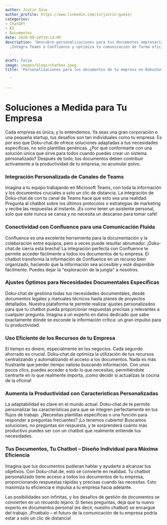```yaml
---
author: Justin Güse
author_profile: https://www.linkedin.com/in/justin-guese/
categories:
- ChatGPT
- KI
- Documentos
date: 2020-09-24T19:13:00
description: 'Descubre personalizaciones para tus documentos empresariales en Doku-chat.de.
  ¡Integra Teams o Confluence y optimiza tu comunicación de forma eficiente!

  '
draft: false
image: images/blogs/chatbox.jpeg
title: 'Personalizaciones para los documentos de tu empresa en Dokuchat.de

  '

---
```

# Soluciones a Medida para Tu Empresa

Cada empresa es única, y lo entendemos. Ya seas una gran corporación o una pequeña startup, tus desafíos son tan individuales como tu empresa. Es por eso que Doku-chat.de ofrece soluciones adaptadas a tus necesidades específicas, no solo plantillas genéricas. ¿Por qué conformarte con una solución única que sirve para todos cuando puedes crear un sistema personalizado? Después de todo, tus documentos deben contribuir activamente a la productividad de tu empresa, no acumular polvo.

### Integración Personalizada de Canales de Teams

Imagina a tu equipo trabajando en Microsoft Teams, con toda la información y los documentos cruciales a solo un clic de distancia. La integración de Doku-chat.de con tu canal de Teams hace que esto sea una realidad. Pregunta al chatbot sobre los últimos protocolos o estrategias de marketing y recibe las respuestas al instante. ¡Es como tener un asistente personal, solo que este nunca se cansa y no necesita un descanso para tomar café!

### Conectividad con Confluence para una Comunicación Fluida

Confluence es una excelente herramienta para la documentación y la colaboración entre equipos, pero a veces puede resultar abrumador. ¡Doku-chat.de cierra esta brecha! La integración perfecta con Confluence te permite acceder fácilmente a todos los documentos de tu empresa. El chatbot transforma la información de Confluence en un recurso bien organizado, haciendo que la información sea accesible y esté disponible fácilmente. Puedes dejar la "exploración de la jungla" a nosotros.

### Ajustes Óptimos para Necesidades Documentales Específicas

Doku-chat.de gestiona todas tus necesidades documentales, desde documentos legales y manuales técnicos hasta planes de proyectos detallados. Nuestra plataforma te permite realizar ajustes personalizados para que tu chatbot pueda proporcionar respuestas precisas y relevantes a cualquier pregunta. Imagina a un experto en datos dedicado que sabe exactamente dónde se esconde la información crítica: un gran impulso para tu productividad.

### Uso Eficiente de los Recursos de tu Empresa

El tiempo es dinero, especialmente en los negocios. Cada segundo ahorrado es crucial. Doku-chat.de optimiza la utilización de tus recursos centralizando y automatizando el acceso a los documentos. Nada es más frustrante que perder tiempo valioso buscando información. Con unos pocos clics, puedes acceder a todo lo que necesitas, permitiéndote centrarte en lo que realmente importa, ¡como decidir si actualizas la cocina de la oficina!

### Aumenta la Productividad con Características Personalizadas

La adaptabilidad es clave en el mundo actual. Doku-chat.de te permite personalizar las características para que se integren perfectamente en tus flujos de trabajo. ¿Necesitas plantillas específicas o una función para responder a preguntas frecuentes? ¡Lo tenemos cubierto! Buscamos soluciones, no preguntas sin respuesta, y te sorprenderá cuánto más productivo puedes ser con un chatbot que realmente entiende tus necesidades.

### Tus Documentos, Tu Chatbot – Diseño Individual para Máxima Eficiencia

Imagina que tus documentos pudieran hablar y ayudarte a alcanzar tus objetivos. Con Doku-chat.de, esto se convierte en realidad. Tu chatbot personalizado tiene acceso a todos los documentos de tu empresa, proporcionando respuestas rápidas y precisas cuando las necesitas. Esto maximiza tu eficiencia e impulsa a tu empresa hacia adelante.

Las posibilidades son infinitas, y los desafíos de gestión de documentos se convierten en un recuerdo lejano. Si tienes preguntas, deja que tu nuevo experto en documentos personal (es decir, nuestro chatbot) se encargue del trabajo. ¡Pruébalo – el futuro de la comunicación de tu empresa podría estar a solo un clic de distancia!
